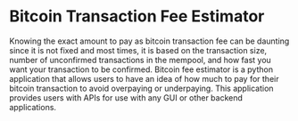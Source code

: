 # Bitcoin Transaction Fee Estimator
Knowing the exact amount to pay as bitcoin transaction fee can be daunting since it is not fixed and most times, it is based on the transaction size, number of unconfirmed transactions in the mempool, and how fast you want your transaction to be confirmed. Bitcoin fee estimator is a python application that allows users to have an idea of how much to pay for their bitcoin transaction to avoid overpaying or underpaying. This application provides users with APIs for use with any GUI or other backend applications.

